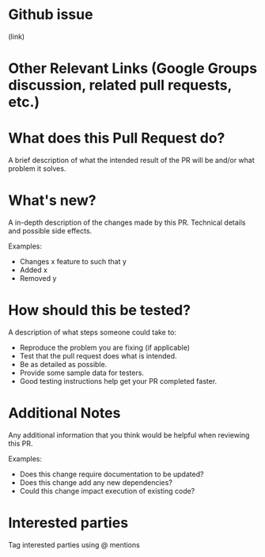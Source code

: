 # Github issue

(link)

# Other Relevant Links (Google Groups discussion, related pull requests, etc.)

# What does this Pull Request do?

A brief description of what the intended result of the PR will be and/or what problem it solves.

# What's new?

A in-depth description of the changes made by this PR. Technical details and possible side effects.

Examples:

* Changes x feature to such that y
* Added x
* Removed y

# How should this be tested?

A description of what steps someone could take to:

* Reproduce the problem you are fixing (if applicable)
* Test that the pull request does what is intended.
* Be as detailed as possible.
* Provide some sample data for testers.
* Good testing instructions help get your PR completed faster.

# Additional Notes

Any additional information that you think would be helpful when reviewing this PR.

Examples:

* Does this change require documentation to be updated? 
* Does this change add any new dependencies? 
* Could this change impact execution of existing code?

# Interested parties

Tag interested parties using @ mentions
